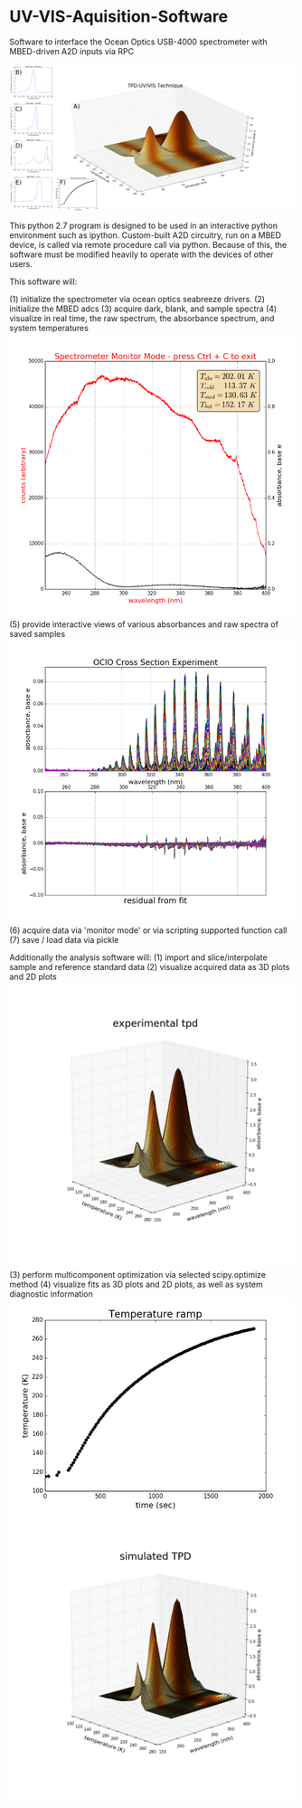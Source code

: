 # UV-VIS-Aquisition-Software
Software to interface the Ocean Optics USB-4000 spectrometer with MBED-driven A2D inputs via RPC


![Temperature Programmed Sublimation - UV/VIS](https://github.com/jklobas/UV-VIS-Aquisition-Software/blob/master/TPDfiglabeled.png)

This python 2.7 program is designed to be used in an interactive python environment such as ipython. Custom-built A2D circuitry, run on a MBED device, is called via remote procedure call via python. Because of this, the software must be modified heavily to operate with the devices of other users. 

This software will:  

(1) initialize the spectrometer via ocean optics seabreeze drivers.
(2) initialize the MBED adcs
(3) acquire dark, blank, and sample spectra
(4) visualize in real time, the raw spectrum, the absorbance spectrum, and system temperatures
![(4) visualize in real time, the raw spectrum, the absorbance spectrum, and system temperatures](https://github.com/jklobas/UV-VIS-Aquisition-Software/blob/master/Acquisitionscreen.png?raw=true)
(5) provide interactive views of various absorbances and raw spectra of saved samples
![(5) provide interactive views of various absorbances and raw spectra of saved samples](https://github.com/jklobas/UV-VIS-Aquisition-Software/blob/master/postanneal1050-1150.png)
(6) acquire data via 'monitor mode' or via scripting supported function call
(7) save / load data via pickle

Additionally the analysis software will:
(1) import and slice/interpolate sample and reference standard data
(2) visualize acquired data as 3D plots and 2D plots
![experiment as acquired](https://github.com/jklobas/UV-VIS-Aquisition-Software/blob/master/experimental.png)
(3) perform multicomponent optimization via selected scipy.optimize method
(4) visualize fits as 3D plots and 2D plots, as well as system diagnostic information
![Diagnostic information](https://github.com/jklobas/UV-VIS-Aquisition-Software/blob/master/ramp.png)
![simulated spectra from fit](https://github.com/jklobas/UV-VIS-Aquisition-Software/blob/master/simulated.png?raw=true)



